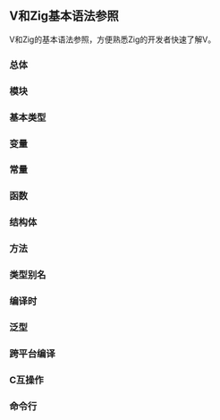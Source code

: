## V和Zig基本语法参照

V和Zig的基本语法参照，方便熟悉Zig的开发者快速了解V。

### 总体



### 模块



### 基本类型



### 变量



### 常量



### 函数



### 结构体



### 方法



### 类型别名



### 编译时



### 泛型



### 跨平台编译



### C互操作



### 命令行

